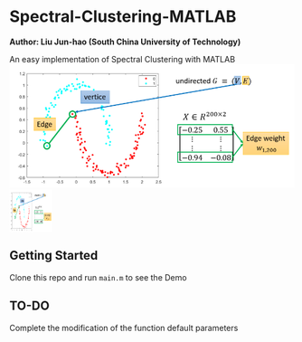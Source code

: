 # Spectral-Clustering-MATLAB
**Author: Liu Jun-hao (South China University of Technology)**

An easy implementation of Spectral Clustering with MATLAB
![](img/intro.png)
<img src=img/intro.png width = "75" height = "75" div align=center />


## Getting Started
Clone this repo and run `main.m` to see the Demo

## TO-DO
Complete the modification of the function default parameters
